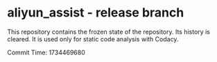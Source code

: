 # aliyun_assist - release branch

This repository contains the frozen state of the repository.
Its history is cleared. It is used only for static code
analysis with Codacy.

Commit Time: 1734469680